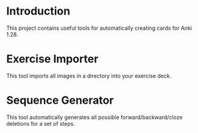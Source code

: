 Introduction
=============
This project contains useful tools for automatically creating cards for Anki 1.28.

Exercise Importer
==================
This tool imports all images in a directory into your exercise deck.

Sequence Generator
===================
This tool automatically generates all possible forward/backward/cloze deletions for a set of steps.
